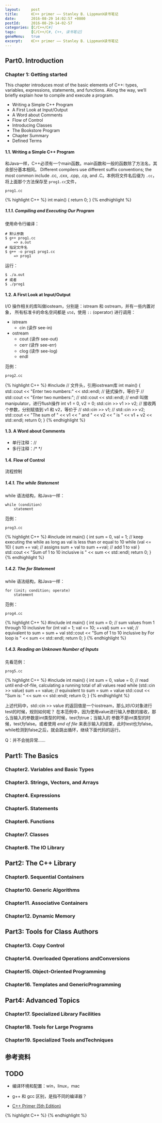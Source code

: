 ```yaml
---
layout:     post
title:      《C++ primer —— Stanley B. Lippman》读书笔记
date:       2016-08-29 14:02:57 +0800
postId:     2016-08-29-14-02-57
categories: [C/C++/C#]
tags:       [C/C++/C#, C++, 读书笔记]
geneMenu:   true
excerpt:    《C++ primer —— Stanley B. Lippman》读书笔记
---
```


## Part0. Introduction

### Chapter 1: Getting started
This chapter introduces most of the basic elements of C++: types, variables,
expressions, statements, and functions. Along the way, we’ll briefly explain how to
compile and execute a program.

* Writing a Simple C++ Program
* A First Look at Input/Output
* A Word about Comments
* Flow of Control
* Introducing Classes
* The Bookstore Program
* Chapter Summary
* Defined Terms

#### 1.1. Writing a Simple C++ Program
和Java一样，C++必须有一个main函数。main函数和一般的函数除了方法名，其余部分基本相同。
Different compilers use different suffix conventions; the most common 
include .cc, .cxx, .cpp, .cp, and .C。本例将文件名后缀为 `.cc`，将上面那个方法保存至 `prog1.cc`文件，

    prog1.cc
{% highlight C++ %}
int main() {
  return 0;
}
{% endhighlight %}

##### 1.1.1. Compiling and Executing Our Program
使用命令行编译：

    # 默认参数
    $ g++ prog1.cc
        => a.out
    # 指定文件名
    $ g++ -o prog1 prog1.cc
        => prog1

运行：

    $ ./a.out
    # 或者
    $ ./prog1

#### 1.2. A First Look at Input/Output
I/O 操作相关的库叫做iosteam，分别是：istream 和 ostream，并有一些内置对象，
所有标准卡的命名空间都是 `std`，使用 `::` (operator) 进行调用：

* istream
    * cin (读作 see-in)
* ostream
    * cout (读作 see-out)
    * cerr (读作 see-err)
    * clog (读作 see-log)
    * endl

范例：

    prog2.cc
    
{% highlight C++ %}
#include <iostream>     // 文件头，引用iostream库
int main() {
    std::cout << "Enter two numbers:" << std::endl; // 链式操作，等价于
    // std::cout << "Enter two numbers:";
    // std::cout << std::endl; // endl 叫做 manipulator，进行flush操作
    int v1 = 0, v2 = 0;
    std::cin >> v1 >> v2;   // 接收两个参数，分别赋值到 v1 和 v2，等价于
    // std::cin >> v1;
    // std::cin >> v2;
    std::cout << "The sum of " << v1 << " and " << v2
    << " is " << v1 + v2 << std::endl;
    return 0;
}
{% endhighlight %}

#### 1.3. A Word about Comments

* 单行注释：//
* 多行注释：/* */

#### 1.4. Flow of Control

流程控制

##### 1.4.1. The while Statement
while 语法结构，和Java一样：

    while (condition)
        statement

范例：

    prog3.cc
{% highlight C++ %}
#include <iostream>
int main() {
    int sum = 0, val = 1;
    // keep executing the while as long as val is less than or equal to 10
    while (val <= 10) {
        sum += val; // assigns sum + val to sum
        ++val; // add 1 to val
    }
    std::cout << "Sum of 1 to 10 inclusive is "
        << sum << std::endl;
    return 0;
}
{% endhighlight %}
    
##### 1.4.2. The for Statement
while 语法结构，和Java一样：

    for (init; condition; operate)
        statement

范例：

    prog4.cc
{% highlight C++ %}
#include <iostream>
int main() {
    int sum = 0;
    // sum values from 1 through 10 inclusive
    for (int val = 1; val <= 10; ++val)
        sum += val; // equivalent to sum = sum + val
    std::cout << "Sum of 1 to 10 inclusive by For loop is "
        << sum << std::endl;
    return 0;
}
{% endhighlight %}
    
##### 1.4.3. Reading an Unknown Number of Inputs
先看范例：

    prog5.cc
{% highlight C++ %}
#include <iostream>
int main() {
    int sum = 0, value = 0;
    // read until end-of-file, calculating a running total of all values read
    while (std::cin >> value)
        sum += value; // equivalent to sum = sum + value
    std::cout << "Sum is: " << sum << std::endl;
    return 0;
}
{% endhighlight %}

上述代码中，std::cin >> value 的返回值是一个iostream，那么对I/O对象进行test的时候，规则如何呢？
在本范例中，因为使用value进行输入参数的接收，那么当输入的参数是int类型的时候，test为true；当输入的
参数不是int类型的时候，test为false。或者使用 *end of file* 来表示输入的结束，此时test也为false。
while检测到false之后，就会跳出循环，继续下面代码的运行。

Q：并不会抛异常……

## Part1: The Basics

### Chapter2. Variables and Basic Types

### Chapter3. Strings, Vectors, and Arrays

### Chapter4. Expressions

### Chapter5. Statements

### Chapter6. Functions

### Chapter7. Classes

### Chapter8. The IO Library

## Part2: The C++ Library

### Chapter9. Sequential Containers

### Chapter10. Generic Algorithms

### Chapter11. Associative Containers

### Chapter12. Dynamic Memory

## Part3: Tools for Class Authors

### Chapter13. Copy Control

### Chapter14. Overloaded Operations andConversions

### Chapter15. Object-Oriented Programming

### Chapter16. Templates and GenericProgramming

## Part4: Advanced Topics

### Chapter17. Specialized Library Facilities

### Chapter18. Tools for Large Programs

### Chapter19. Specialized Tools andTechniques

## 参考资料

## TODO
* 编译环境和配置：win，linux，mac
* g++ 和 gcc 区别，是指不同的编译器？

* [C++ Primer (5th Edition)](https://book.douban.com/subject/24089577/)

{% highlight C++ %}
{% endhighlight %}
